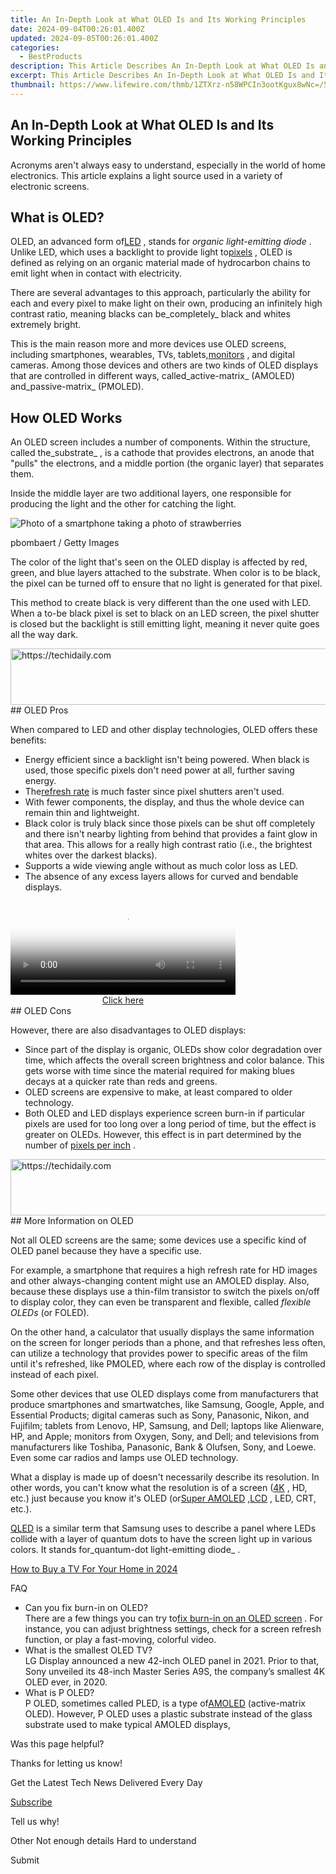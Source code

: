 ```yaml
---
title: An In-Depth Look at What OLED Is and Its Working Principles
date: 2024-09-04T00:26:01.400Z
updated: 2024-09-05T00:26:01.400Z
categories:
  - BestProducts
description: This Article Describes An In-Depth Look at What OLED Is and Its Working Principles
excerpt: This Article Describes An In-Depth Look at What OLED Is and Its Working Principles
thumbnail: https://www.lifewire.com/thmb/1ZTXrz-n58WPCIn3ootKgux8wNc=/540x405/filters:no_upscale():max_bytes(150000):strip_icc():format(webp)/GettyImages-839864362-59c51d1daf5d3a0010919ae9.jpg
---
```


## An In-Depth Look at What OLED Is and Its Working Principles
 Acronyms aren't always easy to understand, especially in the world of home electronics. This article explains a light source used in a variety of electronic screens.

## What is OLED?

 OLED, an advanced form of[LED](https://www.lifewire.com/what-does-led-stand-for-4153820) , stands for _organic light-emitting diode_ . Unlike LED, which uses a backlight to provide light to[pixels](https://www.lifewire.com/what-is-a-pixel-1846929) , OLED is defined as relying on an organic material made of hydrocarbon chains to emit light when in contact with electricity.

 There are several advantages to this approach, particularly the ability for each and every pixel to make light on their own, producing an infinitely high contrast ratio, meaning blacks can be_completely_ black and whites extremely bright.

 This is the main reason more and more devices use OLED screens, including smartphones, wearables, TVs, tablets,[monitors](https://www.lifewire.com/what-is-a-monitor-2618155) , and digital cameras. Among those devices and others are two kinds of OLED displays that are controlled in different ways, called_active-matrix_ (AMOLED) and_passive-matrix_ (PMOLED).

## How OLED Works

 An OLED screen includes a number of components. Within the structure, called the_substrate_ , is a cathode that provides electrons, an anode that "pulls" the electrons, and a middle portion (the organic layer) that separates them.

 Inside the middle layer are two additional layers, one responsible for producing the light and the other for catching the light.

![Photo of a smartphone taking a photo of strawberries](https://www.lifewire.com/thmb/PqVU54yGcABkraCEnq6HLdNQ0A0=/1500x0/filters:no_upscale():max_bytes(150000):strip_icc():format(webp)/GettyImages-839864362-59c51d1daf5d3a0010919ae9.jpg)

 pbombaert / Getty Images

 The color of the light that's seen on the OLED display is affected by red, green, and blue layers attached to the substrate. When color is to be black, the pixel can be turned off to ensure that no light is generated for that pixel.

 This method to create black is very different than the one used with LED. When a to-be black pixel is set to black on an LED screen, the pixel shutter is closed but the backlight is still emitting light, meaning it never quite goes all the way dark.

<!-- affiliate ads begin -->
<a href="https://appsumo.8odi.net/c/5597632/2118326/7443" target="_top" id="2118326">
  <img src="//a.impactradius-go.com/display-ad/7443-2118326" border="0" alt="https://techidaily.com" width="728" height="90"/>
</a>
<img height="0" width="0" src="https://appsumo.8odi.net/i/5597632/2118326/7443" style="position:absolute;visibility:hidden;" border="0" />
<!-- affiliate ads end -->
## OLED Pros

 When compared to LED and other display technologies, OLED offers these benefits:

* Energy efficient since a backlight isn't being powered. When black is used, those specific pixels don't need power at all, further saving energy.
* The[refresh rate](https://www.lifewire.com/what-is-refresh-rate-2625984) is much faster since pixel shutters aren't used.
* With fewer components, the display, and thus the whole device can remain thin and lightweight.
* Black color is truly black since those pixels can be shut off completely and there isn't nearby lighting from behind that provides a faint glow in that area. This allows for a really high contrast ratio (i.e., the brightest whites over the darkest blacks).
* Supports a wide viewing angle without as much color loss as LED.
* The absence of any excess layers allows for curved and bendable displays.

<!-- affiliate ads begin -->
<span id="1983472">
					<video width="360" height="150" style="cursor:pointer"
           poster="//a.impactradius-go.com/display-clicktoplayimage/1983472.png"
           onclick="if(!this.playClicked){this.play();this.setAttribute('controls',true);this.playClicked=true;}">
	   <source src="//a.impactradius-go.com/display-ad/22993-1983472">
	   <img src="//a.impactradius-go.com/display-clicktoplayimage/1983472.png" style="border: none; height: 100%; width: 100%; object-fit: contain">
	</video>
	<div style="width:360px;text-align:center"><a href="javascript:window.open(decodeURIComponent('https%3A%2F%2Fhomestyler.sjv.io%2Fc%2F5597632%2F1983472%2F22993'), '_blank');void(0);">Click here</a></div>
</span>
<img height="0" width="0" src="https://imp.pxf.io/i/5597632/1983472/22993" style="position:absolute;visibility:hidden;" border="0" />
<!-- affiliate ads end -->
## OLED Cons

 However, there are also disadvantages to OLED displays:

* Since part of the display is organic, OLEDs show color degradation over time, which affects the overall screen brightness and color balance. This gets worse with time since the material required for making blues decays at a quicker rate than reds and greens.
* OLED screens are expensive to make, at least compared to older technology.
* Both OLED and LED displays experience screen burn-in if particular pixels are used for too long over a long period of time, but the effect is greater on OLEDs. However, this effect is in part determined by the number of [pixels per inch](https://www.lifewire.com/how-many-pixels-in-an-inch-4125185) .

<!-- affiliate ads begin -->
<a href="https://aligracehair.sjv.io/c/5597632/1997662/19272" target="_top" id="1997662">
  <img src="//a.impactradius-go.com/display-ad/19272-1997662" border="0" alt="https://techidaily.com" width="728" height="90"/>
</a>
<img height="0" width="0" src="https://aligracehair.sjv.io/i/5597632/1997662/19272" style="position:absolute;visibility:hidden;" border="0" />
<!-- affiliate ads end -->
## More Information on OLED

 Not all OLED screens are the same; some devices use a specific kind of OLED panel because they have a specific use.

 For example, a smartphone that requires a high refresh rate for HD images and other always-changing content might use an AMOLED display. Also, because these displays use a thin-film transistor to switch the pixels on/off to display color, they can even be transparent and flexible, called _flexible OLEDs_ (or FOLED).

 On the other hand, a calculator that usually displays the same information on the screen for longer periods than a phone, and that refreshes less often, can utilize a technology that provides power to specific areas of the film until it's refreshed, like PMOLED, where each row of the display is controlled instead of each pixel.

 Some other devices that use OLED displays come from manufacturers that produce smartphones and smartwatches, like Samsung, Google, Apple, and Essential Products; digital cameras such as Sony, Panasonic, Nikon, and Fujifilm; tablets from Lenovo, HP, Samsung, and Dell; laptops like Alienware, HP, and Apple; monitors from Oxygen, Sony, and Dell; and televisions from manufacturers like Toshiba, Panasonic, Bank & Olufsen, Sony, and Loewe. Even some car radios and lamps use OLED technology.

 What a display is made up of doesn't necessarily describe its resolution. In other words, you can't know what the resolution is of a screen ([4K](https://www.lifewire.com/4k-resolution-overview-and-perspective-1846842) , HD, etc.) just because you know it's OLED (or[Super AMOLED](https://www.lifewire.com/super-amoled-4151073) ,[LCD](https://www.lifewire.com/what-is-liquid-crystal-display-lcd-2625913) , LED, CRT, etc.).

[QLED](https://www.lifewire.com/comparing-qled-vs-oled-4683926) is a similar term that Samsung uses to describe a panel where LEDs collide with a layer of quantum dots to have the screen light up in various colors. It stands for_quantum-dot light-emitting diode_ .

[How to Buy a TV For Your Home in 2024](https://www.lifewire.com/best-tvs-to-buy-4061107)

 FAQ

* Can you fix burn-in on OLED?  
 There are a few things you can try to[fix burn-in on an OLED screen](https://www.lifewire.com/fix-screen-burn-in-4178041) . For instance, you can adjust brightness settings, check for a screen refresh function, or play a fast-moving, colorful video.
* What is the smallest OLED TV?  
 LG Display announced a new 42-inch OLED panel in 2021\. Prior to that, Sony unveiled its 48-inch Master Series A9S, the company’s smallest 4K OLED ever, in 2020.
* What is P OLED?  
 P OLED, sometimes called PLED, is a type of[AMOLED](https://www.lifewire.com/super-amoled-4151073) (active-matrix OLED). However, P OLED uses a plastic substrate instead of the glass substrate used to make typical AMOLED displays,

Was this page helpful?

Thanks for letting us know!

 Get the Latest Tech News Delivered Every Day

[Subscribe](https://www.lifewire.com/#)

Tell us why!

 Other  Not enough details  Hard to understand

 Submit

<ins class="adsbygoogle"
     style="display:block"
     data-ad-format="autorelaxed"
     data-ad-client="ca-pub-7571918770474297"
     data-ad-slot="1223367746"></ins>



<ins class="adsbygoogle"
     style="display:block"
     data-ad-client="ca-pub-7571918770474297"
     data-ad-slot="8358498916"
     data-ad-format="auto"
     data-full-width-responsive="true"></ins>


